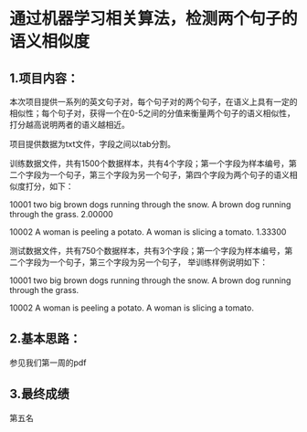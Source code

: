 
# 通过机器学习相关算法，检测两个句子的语义相似度

## 1.项目内容：
本次项目提供一系列的英文句子对，每个句子对的两个句子，在语义上具有一定的相似性；每个句子对，获得一个在0-5之间的分值来衡量两个句子的语义相似性，打分越高说明两者的语义越相近。

项目提供数据为txt文件，字段之间以tab分割。

训练数据文件，共有1500个数据样本，共有4个字段；第一个字段为样本编号，第二个字段为一个句子，第三个字段为另一个句子，第四个字段为两个句子的语义相似度打分，如下：

10001	two big brown dogs running through the snow.	A brown dog running through the grass.	2.00000 

10002	A woman is peeling a potato.	A woman is slicing a tomato.	1.33300

测试数据文件，共有750个数据样本，共有3个字段；第一个字段为样本编号，第二个字段为一个句子，第三个字段为另一个句子，
举训练样例说明如下：

10001	two big brown dogs running through the snow.	 A brown dog running through the grass.

10002	A woman is peeling a potato.	 A woman is slicing a tomato.

## 2.基本思路：
参见我们第一周的pdf


## 3.最终成绩
第五名
